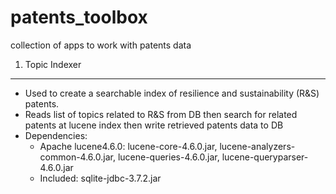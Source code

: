 patents_toolbox
===============

collection of apps to work with patents data

  1. Topic Indexer
  ------------------
  - Used to create a searchable index of resilience and sustainability (R&S) patents.
  - Reads list of topics related to R&S from DB then search for related patents at lucene index then write retrieved patents data to DB
  - Dependencies:
    - Apache lucene4.6.0: lucene-core-4.6.0.jar, lucene-analyzers-common-4.6.0.jar, lucene-queries-4.6.0.jar, lucene-queryparser-4.6.0.jar
    - Included: sqlite-jdbc-3.7.2.jar
